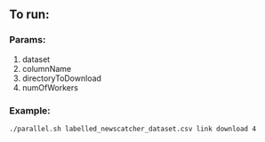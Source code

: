 ## To run:

### Params: 
1) dataset
2) columnName
3) directoryToDownload
4) numOfWorkers

### Example: 
```./parallel.sh labelled_newscatcher_dataset.csv link download 4```
